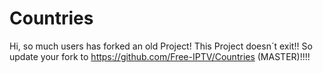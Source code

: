 # Countries
Hi,
so much users has forked an old Project! This Project doesn´t exit!!
So update your fork to https://github.com/Free-IPTV/Countries (MASTER)!!!!

